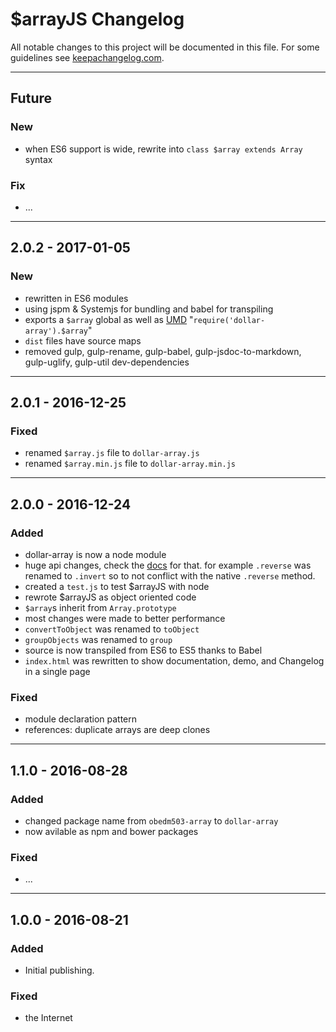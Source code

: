 # $arrayJS Changelog

All notable changes to this project will be documented in this file.
For some guidelines see [keepachangelog.com](https://keepachangelog.com/).

----
## Future
### New
- when ES6 support is wide, rewrite into `class $array extends Array` syntax

### Fix
- ...

----
## 2.0.2 - 2017-01-05
### New
- rewritten in ES6 modules
- using jspm & Systemjs for bundling and babel for transpiling
- exports a `$array` global as well as [UMD](https://github.com/umdjs/umd) "`require('dollar-array').$array`"
- `dist` files have source maps
- removed gulp, gulp-rename, gulp-babel, gulp-jsdoc-to-markdown, gulp-uglify, gulp-util dev-dependencies

----
## 2.0.1 - 2016-12-25
### Fixed
- renamed `$array.js` file to `dollar-array.js`
- renamed `$array.min.js` file to `dollar-array.min.js`

----
## 2.0.0 - 2016-12-24
### Added
- dollar-array is now a node module
- huge api changes, check the [docs](https://obedm503.github.io/bootmark/?fetch=https://obedm503.github.io/dollar-array/DOCS.md) for that. for example ``.reverse`` was renamed to ``.invert`` so to not conflict with the native ``.reverse`` method.
- created a ``test.js`` to test $arrayJS with node
- rewrote $arrayJS as object oriented code
- `$array`s inherit from `Array.prototype`
- most changes were made to better performance
- `convertToObject` was renamed to `toObject`
- `groupObjects` was renamed to `group`
- source is now transpiled from ES6 to ES5 thanks to Babel
- `index.html` was rewritten to show documentation, demo, and Changelog in a single page
### Fixed
- module declaration pattern
- references: duplicate arrays are deep clones

----
## 1.1.0 - 2016-08-28
### Added
- changed package name from ``obedm503-array`` to ``dollar-array``
- now avilable as npm and bower packages

### Fixed
- ...
----
## 1.0.0 - 2016-08-21
### Added
- Initial publishing.

### Fixed
- the Internet
